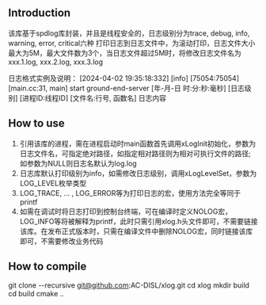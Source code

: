 <!--
 * @Author: zhanghongzhi
 * @Date: 2024-04-02 18:34:57
 * @LastEditors: zhanghongzhi
 * @LastEditTime: 2024-04-07 02:01:16
 * @FilePath: /xlog/README.md
 * @Description: 
 * 
 * Copyright (c) 2024 by aircas, All Rights Reserved. 
-->
## Introduction
该库基于spdlog库封装，并且是线程安全的，日志级别分为trace, debug, info, warning, error, critical六种
打印日志到日志文件中，为滚动打印，日志文件大小最大为5M，最大文件数为3个，当日志文件超过5M时，将修改日志文件名为xxx.1.log, xxx.2.log, xxx.3.log

日志格式实例及说明：
[2024-04-02 19:35:18:332] [info] [75054:75054] [main.cc:31, main] start ground-end-server
[年-月-日 时:分:秒:毫秒] [日志级别] [进程ID:线程ID] [文件名:行号, 函数名] 日志内容

## How to use
1. 引用该库的进程，需在进程启动时main函数首先调用xLogInit初始化，参数为日志文件名，可指定绝对路径，如指定相对路径则为相对可执行文件的路径; 如参数为NULL则日志名默认为log.log
2. 日志库默认打印级别为info，如需修改日志级别，调用xLogLevelSet，参数为LOG_LEVEL枚举类型
3. LOG_TRACE, ... , LOG_ERROR等为打印日志的宏，使用方法完全等同于printf
4. 如需在调试时将日志打印到控制台终端，可在编译时定义NOLOG宏，LOG_INFO等将被解释为printf，此时只需引用xlog.h头文件即可，不需要链接该库。在发布正式版本时，只需在编译文件中删除NOLOG宏，同时链接该库即可，不需要修改业务代码

## How to compile
git clone --recursive git@github.com:AC-DISL/xlog.git
cd xlog
mkdir build
cd build
cmake ..
